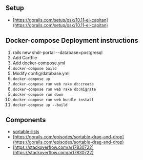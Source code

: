 ## Setup
* [https://gorails.com/setup/osx/10.11-el-capitan](https://gorails.com/setup/osx/10.11-el-capitan)
## Docker-compose Deployment instructions
1. rails new shdr-portal --database=postgresql
2. Add Cartfile
3. Add docker-compose.yml
4. ```docker-compose build```
5. Modify config/database.yml
6. ```docker-compose up```
7. ```docker-compose run web rake db:create```
8. ```docker-compose run web rake db:migrate```
9. ```docker-compose run down```
10. ```docker-compose run web bundle install```
11. ```docker-compose up --build```
## Components
* [sortable-lists](http://railscasts.com/episodes/147-sortable-lists-revised?view=asciicast)
* [https://gorails.com/episodes/sortable-drag-and-drop](https://gorails.com/episodes/sortable-drag-and-drop)
* [https://stackoverflow.com/a/17830722](https://stackoverflow.com/a/17830722)
